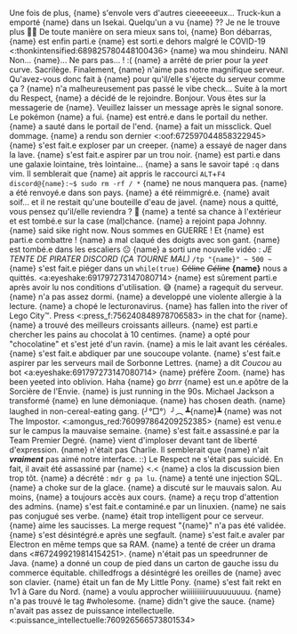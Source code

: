 Une fois de plus, {name} s'envole vers d'autres cieeeeeeux...
Truck-kun a emporté {name} dans un Isekai. 
Quelqu'un a vu {name} ?? Je ne le trouve plus 👀💦
De toute manière on sera mieux sans toi, {name}
Bon débarras, {name} est enfin parti.e
{name} est sorti.e dehors malgré le COVID-19 <:thonkintensified:689825780448100436>
{name} wa mou shindeiru. NANI
Non... {name}... Ne pars pas... ! :(
{name} a arrêté de prier pour la *yeet* curve. Sacrilège.
Finalement, {name} n'aime pas notre magnifique serveur.
Qu'avez-vous donc fait à {name} pour qu'il/elle s'éjecte du serveur comme ça ?
{name} n'a malheureusement pas passé le vibe check...
Suite à la mort du Respect, {name} a décidé de le rejoindre.
Bonjour. Vous êtes sur la messagerie de {name}. Veuillez laisser un message après le signal sonore.
Le pokémon {name} a fui.
{name} est entré.e dans le portail du nether.
{name} a sauté dans le portail de l'end.
{name} a fait un missclick. Quel dommage.
{name} a rendu son dernier <:oof:672597044858322945>
{name} s'est fait.e exploser par un creeper.
{name} a essayé de nager dans la lave.
{name} s'est fait.e aspirer par un trou noir.
{name} est parti.e dans une galaxie lointaine, très lointaine...
{name} a sans le savoir tapé `:q` dans vim.
Il semblerait que {name} ait appris le raccourci `ALT`+`F4`
`discord@{name}:~$ sudo rm -rf / *`
{name} ne nous manquera pas.
{name} a été renvoyé.e dans son pays.
{name} a été réimmigré.e.
{name} avait soif... et il ne restait qu'une bouteille d'eau de javel.
{name} nous a quitté, vous pensez qu'il/elle reviendra ? 🤔
{name} a tenté sa chance à l'extérieur et est tombé.e sur la case (mal)chance.
{name} a rejoint papa Johnny.
{name} said sike right now.
Nous sommes en GUERRE ! Et {name} est parti.e combattre !
{name} a mal claqué des doigts avec son gant.
{name} est tombé.e dans les escaliers 😐
{name} a sorti une nouvelle vidéo : *JE TENTE DE PIRATER DISCORD (ÇA TOURNE MAL)*
`/tp "{name}" ~ 500 ~`
{name} s'est fait.e piéger dans un `while(true)`
~~Céline~~ *~~Céline~~* __**{name}**__ nous a quittés. <a:eyeshake:691797273147080714>
{name} est sûrement parti.e après avoir lu nos conditions d'utilisation. 😅
{name} a ragequit du serveur.
{name} n'a pas assez dormi.
{name} a developpé une violente allergie à la lecture.
{name} a chopé le lecturonavirus.
{name} has fallen into the river of Lego City™.
Press <:press_f:756240848978706583> in the chat for {name}.
{name} a trouvé des meilleurs croissants ailleurs.
{name} est parti.e chercher les pains au chocolat à 10 centimes.
{name} a opté pour "chocolatine" et s'est jeté d'un ravin.
{name} a mis le lait avant les céréales.
{name} s'est fait.e abdiquer par une soucoupe volante.
{name} s'est fait.e aspirer par les serveurs mail de Sorbonne Lettres.
{name} a dit *Coucou* au bot <a:eyeshake:691797273147080714>
{name} préfère Zoom.
{name} has been yeeted into oblivion.
Haha {name} go *brrr*
{name} est un.e apôtre de la Sorcière de l'Envie.
{name} is just running in the 90s.
Michael Jackson a transformé {name} en lune démoniaque.
{name} has chosen death.
{name} laughed in non-cereal-eating gang.
(╯°□°）╯︵ ┻{name}┻
{name} was not The Impostor. <:amongus_red:760997864209252385>
{name} est venu.e sur le campus la mauvaise semaine.
{name} s'est fait.e assassiné.e par la Team Premier Degré.
{name} vient d'imploser devant tant de liberté d'expression.
{name} n'était pas Charlie.
Il semblerait que {name} n'ait ***vraiment*** pas aimé notre interface. ::)
Le Respect ne s'était pas suicidé. En fait, il avait été assassiné par {name} <.<
{name} a clos la discussion bien trop tôt.
{name} a décrété : `mdr g pa lu`.
{name} a tenté une injection SQL.
{name} a choke sur de la glace.
{name} a discuté sur le mauvais salon.
Au moins, {name} a toujours accès aux cours.
{name} a reçu trop d'attention des admins.
{name} s'est fait.e contaminé.e par un linuxien.
{name} ne sais pas conjugué ses verbe.
{name} était trop intelligent pour ce serveur.
{name} aime les saucisses.
La merge request "{name}" n'a pas été validée.
{name} s'est désintégré.e après une segfault.
{name} s'est fait.e avaler par Electron en même temps que sa RAM.
{name} a tenté de créer un drama dans <#672499219814154251>.
{name} n'était pas un speedrunner de Java.
{name} a donné un coup de pied dans un carton de gauche issu du commerce équitable.
chilledfrogs a désintégré les oreilles de {name} avec son clavier.
{name} était un fan de My Little Pony.
{name} s'est fait rekt en 1v1 à Gare du Nord.
{name} a voulu approcher wiiiiiiiiiiruuuuuuuuu.
{name} n'a pas trouvé le tag #wholesome.
{name} didn't give the sauce.
{name} n'avait pas assez de puissance intellectuelle. <:puissance_intellectuelle:760926566573801534>